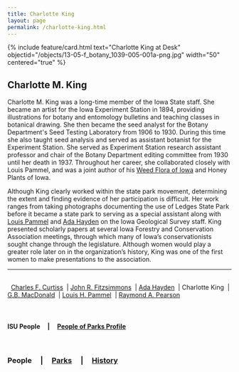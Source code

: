 ```yaml
---
title: Charlotte King
layout: page
permalink: /charlotte-king.html
---
```


{% include feature/card.html text="Charlotte King at Desk" objectid="/objects/13-05-f_botany_1039-005-001a-png.jpg" width="50" centered="true" %}


## Charlotte M. King

Charlotte M. King was a long-time member of the Iowa State staff. She became an artist for the Iowa Experiment Station in 1894, providing illustrations for botany and entomology bulletins and teaching classes in botanical drawing. She then became the seed analyst for the Botany Department's Seed Testing Laboratory from 1906 to 1930. During this time she also taught seed analysis and served as assistant botanist for the Experiment Station. She served as Experiment Station research assistant professor and chair of the Botany Department editing committee from 1930 until her death in 1937. Throughout her career, she collaborated closely with Louis Pammel, and was a joint author of his <a href="https://archive.org/details/weedfloraofiowa01pamm">Weed Flora of Iowa</a> and Honey Plants of Iowa.

Although King clearly worked within the state park movement, determining the extent and finding evidence of her participation is difficult. Her work ranges from taking photographs documenting the use of Ledges State Park before it became a state park to serving as a special assistant along with <a href="louis-h-pammel">Louis Pammel</a> and <a href="ada-hayden">Ada Hayden</a> on the Iowa Geological Survey staff. King presented scholarly papers at several Iowa Forestry and Conservation Association meetings, through which many of Iowa’s conservationists sought change through the legislature. Although women would play a greater role later on in the organization’s history, King was one of the first women to make presentations to the association.

---

<br>
<div>
&nbsp; <a href="/charles-f-curtiss.html">Charles F. Curtiss</a> 
&nbsp;| <a href="/john-r-fitzsimmons.html">John R. Fitzsimmons</a>
&nbsp;| <a href="/ada-hayden.html">Ada Hayden</a> 
&nbsp;| Charlotte King
&nbsp;| <a href="/gb-macdonald.html">G.B. MacDonald</a> 
&nbsp;| <a href="/louis-h-pammel.html">Louis H. Pammel</a> 
&nbsp;| <a href="/raymond-a-pearson.html">Raymond A. Pearson</a>
</div>
<br>
<br>

#### ISU People &nbsp; &nbsp; | &nbsp; &nbsp; <a href="/people-of-parks-profiles.html">People of Parks Profile</a>
<br>

### People &nbsp; &nbsp; | &nbsp; &nbsp; <a href="/state-parks-overview.html">Parks</a> &nbsp; &nbsp; | &nbsp; &nbsp; <a href="/history-overview.html">History</a>